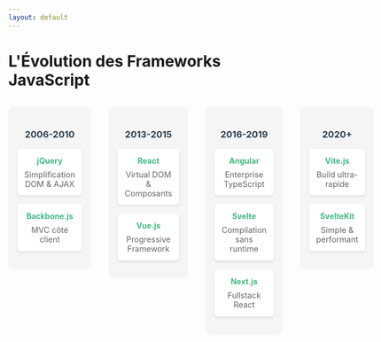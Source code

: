 ```yaml
---
layout: default
---
```


# L'Évolution des Frameworks JavaScript

<div class="grid-container">

<v-click>
<div class="era">
  <h3>2006-2010</h3>
  <div class="framework">
    <h4>jQuery</h4>
    <p>Simplification DOM & AJAX</p>
  </div>
  <div class="framework">
    <h4>Backbone.js</h4>
    <p>MVC côté client</p>
  </div>
</div>
</v-click>

<v-click>
<div class="era">
  <h3>2013-2015</h3>
  <div class="framework">
    <h4>React</h4>
    <p>Virtual DOM & Composants</p>
  </div>
  <div class="framework">
    <h4>Vue.js</h4>
    <p>Progressive Framework</p>
  </div>
</div>
</v-click>

<v-click>
<div class="era">
  <h3>2016-2019</h3>
  <div class="framework">
    <h4>Angular</h4>
    <p>Enterprise TypeScript</p>
  </div>
  <div class="framework">
    <h4>Svelte</h4>
    <p>Compilation sans runtime</p>
  </div>
  <div class="framework">
    <h4>Next.js</h4>
    <p>Fullstack React</p>
  </div>
</div>
</v-click>

<v-click>
<div class="era">
  <h3>2020+</h3>
  <div class="framework">
    <h4>Vite.js</h4>
    <p>Build ultra-rapide</p>
  </div>
  <div class="framework">
    <h4>SvelteKit</h4>
    <p>Simple & performant</p>
  </div>
</div>
</v-click>

</div>

<style>
.grid-container {
  display: grid;
  grid-template-columns: repeat(4, 1fr);
  gap: 2rem;
  margin: 2rem 0;
}

.era {
  text-align: center;
  padding: 1rem;
  background: #f5f5f5;
  border-radius: 8px;
}

.framework {
  margin: 1rem 0;
  padding: 0.8rem;
  background: white;
  border-radius: 6px;
  box-shadow: 0 2px 4px rgba(0,0,0,0.1);
}

h3 {
  color: #2c3e50;
  margin-bottom: 1rem;
}

h4 {
  color: #42b883;
  margin: 0;
}

p {
  margin: 0.5rem 0 0;
  font-size: 0.9rem;
  color: #666;
}
</style>

<!--
Notes:
Évolution : DOM → Components → Compilation → Zero-Runtime
Chaque ère apporte son innovation majeure
-->